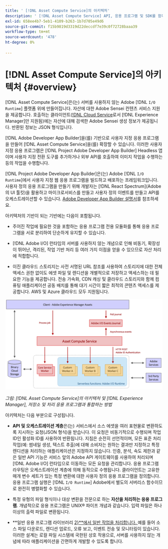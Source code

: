 ```yaml
---
title: ' [!DNL Asset Compute Service]의 아키텍처'
description: ' [!DNL Asset Compute Service] API, 응용 프로그램 및 SDK를 함께 사용하여 클라우드 기반 에셋 처리 서비스를 제공하는 방법입니다.'
exl-id: 658ee4b7-5eb1-4109-b263-1b7d705e49d6
source-git-commit: f15b9819d3319d22deccdf7e39c0f72728baaa39
workflow-type: tm+mt
source-wordcount: '478'
ht-degree: 0%

---
```


# [!DNL Asset Compute Service]의 아키텍처 {#overview}

[!DNL Asset Compute Service]은(는) 서버를 사용하지 않는 Adobe [!DNL `I/O Runtime`] 플랫폼 위에 만들어집니다. 자산에 대한 Adobe Sensei 컨텐츠 서비스 지원을 제공합니다. 호출하는 클라이언트([!DNL Cloud Service](으)로서 [!DNL Experience Manager]만 지원됨)에는 자산에 대해 검색한 Adobe Sensei 생성 정보가 제공됩니다. 반환된 정보는 JSON 형식입니다.

[!DNL Adobe Developer App Builder]을(를) 기반으로 사용자 지정 응용 프로그램을 만들어 [!DNL Asset Compute Service]을(를) 확장할 수 있습니다. 이러한 사용자 지정 응용 프로그램은 [!DNL Project Adobe Developer App Builder] Headless 앱이며 사용자 지정 전환 도구를 추가하거나 외부 API를 호출하여 이미지 작업을 수행하는 등의 작업을 수행합니다.

[!DNL Project Adobe Developer App Builder]은(는) Adobe [!DNL `I/O Runtime`]에서 사용자 지정 웹 응용 프로그램을 빌드하고 배포하는 프레임워크입니다. 사용자 정의 응용 프로그램을 만들기 위해 개발자는 [!DNL React Spectrum](Adobe의 UI 툴킷)을 활용하고 마이크로서비스를 만들고 사용자 정의 이벤트를 만들고 API를 오케스트레이션할 수 있습니다. [Adobe Developer App Builder 설명서](https://developer.adobe.com/app-builder/docs/overview)를 참조하세요.

아키텍처의 기반이 되는 기반에는 다음이 포함됩니다.

* 주어진 작업에 필요한 것을 포함하는 응용 프로그램 전용 모듈화를 통해 응용 프로그램을 서로 분리하여 단순하게 유지할 수 있습니다.

* [!DNL Adobe I/O] 런타임의 서버를 사용하지 않는 개념으로 인해 비동기, 확장성이 뛰어난, 격리된, 작업 기반 처리 등 여러 가지 이점을 얻을 수 있으므로 자산 처리에 적합합니다.

* 이진 클라우드 스토리지는 사전 서명된 URL 참조를 사용하여 스토리지에 대한 전체 액세스 권한 없이도 에셋 파일 및 렌디션을 개별적으로 저장하고 액세스하는 데 필요한 기능을 제공합니다. 전송 가속화, CDN 캐싱 및 클라우드 스토리지와 함께 컴퓨팅 애플리케이션 공동 배치를 통해 대기 시간이 짧은 최적의 콘텐츠 액세스를 제공합니다. AWS 및 Azure 클라우드 모두 지원됩니다.

![Asset compute 서비스 아키텍처](assets/architecture-diagram.png)

*그림: [!DNL Asset Compute Service]의 아키텍처 및 [!DNL Experience Manager], 저장소 및 처리 응용 프로그램과 통합하는 방법*

아키텍처는 다음 부분으로 구성됩니다.

* **API 및 오케스트레이션 계층**&#x200B;은(는) 서비스에서 소스 에셋을 여러 표현물로 변환하도록 지시하는 요청(JSON 형식)을 받습니다. 이 요청은 비동기적으로 수행되며 작업 ID인 활성화 ID를 사용하여 반환됩니다. 지침은 순전히 선언적이며, 모든 표준 처리 작업(예: 썸네일 생성, 텍스트 추출)에 대해 소비자는 원하는 결과만 지정하고 특정 렌디션을 처리하는 애플리케이션은 지정하지 않습니다. 인증, 분석, 속도 제한과 같은 일반 API 기능은 서비스 앞의 Adobe API 게이트웨이를 사용하여 처리되며 [!DNL Adobe I/O] 런타임으로 이동하는 모든 요청을 관리합니다. 응용 프로그램 라우팅은 오케스트레이션 계층에 의해 동적으로 수행됩니다. 클라이언트는 고유한 매개 변수 세트가 있는 특정 변환에 대한 사용자 정의 응용 프로그램을 정의합니다. 응용 프로그램 실행은 [!DNL `I/O Runtime`] Adobe에서 별도의 서버리스 함수이므로 완전히 병렬화할 수 있습니다.

* 특정 유형의 파일 형식이나 대상 변환을 전문으로 하는 **자산을 처리하는 응용 프로그램**. 개념적으로 응용 프로그램은 UNIX® 파이프 개념과 같습니다. 입력 파일은 하나 이상의 출력 파일로 변환됩니다.

* **일반 응용 프로그램 라이브러리 [2}**&#x200B;에서 일반 작업을 처리합니다. ](https://github.com/adobe/asset-compute-sdk) 예를 들어 소스 파일 다운로드, 렌디션 업로드, 오류 보고, 이벤트 전송 및 모니터링이 있습니다. 이러한 설계는 로컬 파일 시스템에 국한된 상호 작용으로, 서버를 사용하지 않는 개념에 따라 애플리케이션을 간편하게 개발할 수 있도록 합니다.

<!-- TBD:

* About the YAML file?
* minimize description to custom applications
* remove all internal stuff (e.g. Photoshop application, API Gateway) from text and diagram
* update diagram to focus on 3rd party custom applications ONLY
* Explain important transactions/handshakes?
* Flow of assets/control? See the illustration on the Nui diagrams wiki.
* Illustrations. See the SVG shared by Alex.
* Exceptions? Limitations? Call-outs? Gotchas?
* Do we want to add what basic processing is not available currently, that is expected by existing AEM customers?
-->
